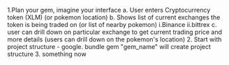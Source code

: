 1.Plan your gem, imagine your interface
	a. User enters Cryptocurrency token (XLM) (or pokemon location)
	b. Shows list of current exchanges the token is being traded on (or list of nearby pokemon)
		i.Binance
		ii.bittrex
	c. user can drill down on particular exchange to get current trading price and more details (users can drill down on the pokemon's location)
2. Start with project structure - google.
	bundle gem "gem_name" will create project structure
	3. something now
